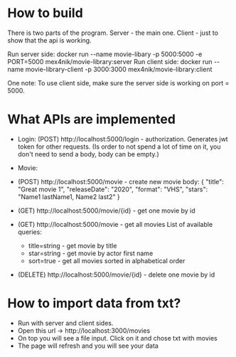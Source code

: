 # How to build

There is two parts of the program.
Server - the main one.
Client - just to show that the api is working.

Run server side: docker run --name movie-libary -p 5000:5000 -e PORT=5000 mex4nik/movie-library:server
Run client side: docker run --name movie-library-client -p 3000:3000 mex4nik/movie-library:client

One note: To use client side, make sure the server side is working on port = 5000.

# What APIs are implemented
- Login: 
(POST) http://localhost:5000/login - authorization. Generates jwt token for other requests. 
(Is order to not spend a lot of time on it, you don't need to send a body, body can be empty.)

- Movie: 
- (POST) http://localhost:5000/movie - create new movie
body: {
    "title": "Great movie 1",
    "releaseDate": "2020",
    "format": "VHS",
    "stars": "Name1 lastName1, Name2 last2"
}

-  (GET) http://localhost:5000/movie/{id} - get one movie by id
-  (GET) http://localhost:5000/movie - get all movies
   List of available queries: 
   - title=string - get movie by title
   - star=string - get movie by actor first name
   - sort=true - get all movies sorted in alphabetical order
   
-  (DELETE) http://localhost:5000/movie/{id} - delete one movie by id

# How to import data from txt?
- Run with server and client sides.
- Open this url -> http://localhost:3000/movies
- On top you will see a file input. Click on it and chose txt with movies
- The page will refresh and you will see your data
